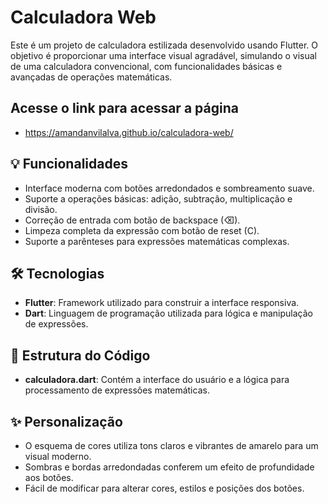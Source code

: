 # Calculadora Web

Este é um projeto de calculadora estilizada desenvolvido usando Flutter. O objetivo é proporcionar uma interface visual agradável, simulando o visual de uma calculadora convencional, com funcionalidades básicas e avançadas de operações matemáticas.

## Acesse o link para acessar a página 
- https://amandanvilalva.github.io/calculadora-web/

## 💡 Funcionalidades
- Interface moderna com botões arredondados e sombreamento suave.
- Suporte a operações básicas: adição, subtração, multiplicação e divisão.
- Correção de entrada com botão de backspace (⌫).
- Limpeza completa da expressão com botão de reset (C).
- Suporte a parênteses para expressões matemáticas complexas.

## 🛠️ Tecnologias
- **Flutter**: Framework utilizado para construir a interface responsiva.
- **Dart**: Linguagem de programação utilizada para lógica e manipulação de expressões.

## 📄 Estrutura do Código

- **calculadora.dart**: Contém a interface do usuário e a lógica para processamento de expressões matemáticas.

## ✨ Personalização
- O esquema de cores utiliza tons claros e vibrantes de amarelo para um visual moderno.
- Sombras e bordas arredondadas conferem um efeito de profundidade aos botões.
- Fácil de modificar para alterar cores, estilos e posições dos botões.
